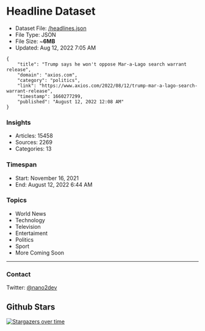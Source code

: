 # Headline Dataset

- Dataset File: [/headlines.json](https://raw.githubusercontent.com/fwd/news/master/headlines.json) 
- File Type: JSON
- File Size: ~**6MB**
- Updated: Aug 12, 2022 7:05 AM

```
{
    "title": "Trump says he won't oppose Mar-a-Lago search warrant release",
    "domain": "axios.com",
    "category": "politics",
    "link": "https://www.axios.com/2022/08/12/trump-mar-a-lago-search-warrant-release",
    "timestamp": 1660277299,
    "published": "August 12, 2022 12:08 AM"
}
```

### Insights

- Articles: 15458
- Sources: 2269
- Categories: 13

### Timespan

- Start: November 16, 2021
- End: August 12, 2022 6:44 AM

### Topics

- World News
- Technology
- Television
- Entertaiment
- Politics
- Sport
- More Coming Soon

---

### Contact 

Twitter: [@nano2dev](https://twitter.com/nano2dev)

## Github Stars

[![Stargazers over time](https://starchart.cc/fwd/news.svg)](https://starchart.cc/fwd/news)
	